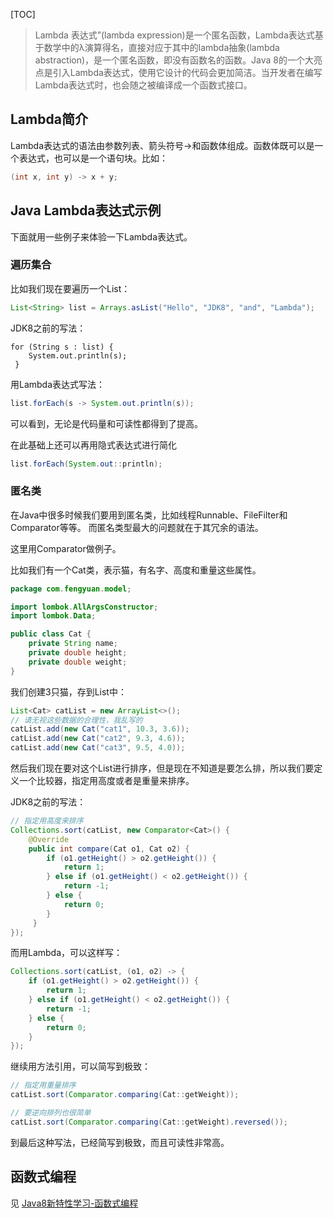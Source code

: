 [TOC]
> Lambda 表达式”(lambda expression)是一个匿名函数，Lambda表达式基于数学中的λ演算得名，直接对应于其中的lambda抽象(lambda abstraction)，是一个匿名函数，即没有函数名的函数。Java 8的一个大亮点是引入Lambda表达式，使用它设计的代码会更加简洁。当开发者在编写Lambda表达式时，也会随之被编译成一个函数式接口。

## Lambda简介


Lambda表达式的语法由参数列表、箭头符号->和函数体组成。函数体既可以是一个表达式，也可以是一个语句块。比如：
```java
(int x, int y) -> x + y;
```


## Java Lambda表达式示例

下面就用一些例子来体验一下Lambda表达式。

### 遍历集合

比如我们现在要遍历一个List：
```java
List<String> list = Arrays.asList("Hello", "JDK8", "and", "Lambda");
```
JDK8之前的写法：
```
for (String s : list) {
    System.out.println(s);
 }
 ```
 用Lambda表达式写法：
 
 ```java
 list.forEach(s -> System.out.println(s));
 ```
 
 可以看到，无论是代码量和可读性都得到了提高。
 
 在此基础上还可以再用隐式表达式进行简化
 
 ```java
list.forEach(System.out::println);
```

### 匿名类


在Java中很多时候我们要用到匿名类，比如线程Runnable、FileFilter和Comparator等等。
而匿名类型最大的问题就在于其冗余的语法。

这里用Comparator做例子。

比如我们有一个Cat类，表示猫，有名字、高度和重量这些属性。

```java
package com.fengyuan.model;

import lombok.AllArgsConstructor;
import lombok.Data;

public class Cat {
    private String name;
    private double height;
    private double weight;
}

```

我们创建3只猫，存到List中：
```java
List<Cat> catList = new ArrayList<>();
// 请无视这些数据的合理性，我乱写的
catList.add(new Cat("cat1", 10.3, 3.6));
catList.add(new Cat("cat2", 9.3, 4.6));
catList.add(new Cat("cat3", 9.5, 4.0));
```


然后我们现在要对这个List进行排序，但是现在不知道是要怎么排，所以我们要定义一个比较器，指定用高度或者是重量来排序。

JDK8之前的写法：

```java
// 指定用高度来排序
Collections.sort(catList, new Comparator<Cat>() {
    @Override
    public int compare(Cat o1, Cat o2) {
        if (o1.getHeight() > o2.getHeight()) {
            return 1;
        } else if (o1.getHeight() < o2.getHeight()) {
            return -1;
        } else {
            return 0;
        }
     }
});
```

而用Lambda，可以这样写：
```java
Collections.sort(catList, (o1, o2) -> {
    if (o1.getHeight() > o2.getHeight()) {
        return 1;
    } else if (o1.getHeight() < o2.getHeight()) {
        return -1;
    } else {
        return 0;
    }
});
```

继续用方法引用，可以简写到极致：
```java
// 指定用重量排序
catList.sort(Comparator.comparing(Cat::getWeight));
```

```java
// 要逆向排列也很简单
catList.sort(Comparator.comparing(Cat::getWeight).reversed());
```

到最后这种写法，已经简写到极致，而且可读性非常高。

## 函数式编程
见 [Java8新特性学习-函数式编程](https://blog.csdn.net/icarusliu/article/details/79495534)


